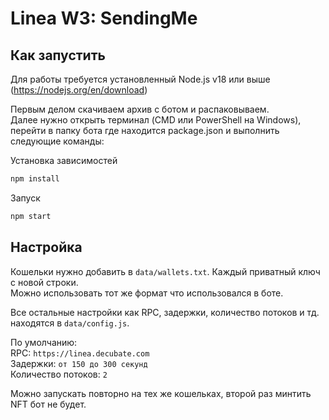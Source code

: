 # Linea W3: SendingMe

## Как запустить
Для работы требуется установленный Node.js v18 или выше (https://nodejs.org/en/download)

Первым делом скачиваем архив с ботом и распаковываем.\
Далее нужно открыть терминал (CMD или PowerShell на Windows), перейти в папку бота где находится package.json и выполнить следующие команды:

Установка зависимостей
```bash
npm install
```

Запуск
```bash
npm start
```

## Настройка

Кошельки нужно добавить в `data/wallets.txt`. Каждый приватный ключ с новой строки.\
Можно использовать тот же формат что использовался в боте.

Все остальные настройки как RPC, задержки, количество потоков и тд. находятся в `data/config.js`.

По умолчанию:\
RPC: `https://linea.decubate.com`\
Задержки: `от 150 до 300 секунд`\
Количество потоков: `2`

Можно запускать повторно на тех же кошельках, второй раз минтить NFT бот не будет.
